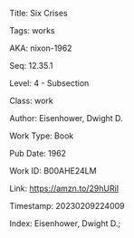 Title:  Six Crises

Tags:   works

AKA:    nixon-1962

Seq:    12.35.1

Level:  4 - Subsection

Class:  work

Author: Eisenhower, Dwight D.

Work Type: Book

Pub Date: 1962

Work ID: B00AHE24LM

Link:   https://amzn.to/29hURiI

Timestamp: 20230209224009

Index:  Eisenhower, Dwight D.; 
